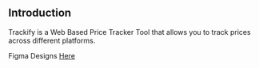 ## Introduction
Trackify is a Web Based Price Tracker Tool that allows you to track prices across different platforms.

Figma Designs [Here](https://www.figma.com/file/SXOTzOKXniCTZL3PTDYp80/OG-Project?type=design&node-id=0-1&mode=design&t=DWEJZOA5KqGQHVs3-0)

